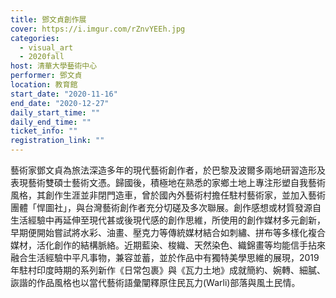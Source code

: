 ```yaml
---
title: 鄧文貞創作展
cover: https://i.imgur.com/rZnvYEEh.jpg
categories:
  - visual_art
  - 2020fall
host: 清華大學藝術中心
performer: 鄧文貞
location: 教育館
start_date: "2020-11-16"
end_date: "2020-12-27"
daily_start_time: ""
daily_end_time: ""
ticket_info: ""
registration_link: ""
---
```

藝術家鄧文貞為旅法深造多年的現代藝術創作者，於巴黎及波爾多兩地研習造形及表現藝術雙碩士藝術文憑。歸國後，積極地在熟悉的家鄉土地上專注形塑自我藝術風格，其創作生涯並非閉門造車，曾於國內外藝術村擔任駐村藝術家，並加入藝術團體「悍圖社」，與台灣藝術創作者充分切磋及多次聯展。創作感想或材質發源自生活經驗中再延伸至現代甚或後現代感的創作思維，所使用的創作媒材多元創新，早期便開始嘗試將水彩、油畫、壓克力等傳統媒材結合如刺繡、拼布等多樣化複合媒材，活化創作的結構脈絡。近期藍染、梭織、天然染色、織錦畫等均能信手拈來融合生活經驗中平凡事物，兼容並蓄，並於作品中有獨特美學思維的展現，2019年駐村印度時期的系列新作《日常包裹》與《瓦力土地》成就簡約、婉轉、細膩、詼諧的作品風格也以當代藝術語彙闡釋原住民瓦力(Warli)部落與風土民情。